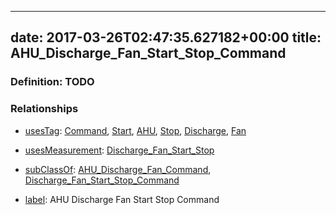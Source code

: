 
---
date: 2017-03-26T02:47:35.627182+00:00
title: AHU_Discharge_Fan_Start_Stop_Command
---
### Definition: TODO

### Relationships

* [usesTag](https://brickschema.org/schema/1.0/BrickFrame#usesTag): [Command](https://brickschema.org/schema/1.0/BrickTag#Command), [Start](https://brickschema.org/schema/1.0/BrickTag#Start), [AHU](https://brickschema.org/schema/1.0/BrickTag#AHU), [Stop](https://brickschema.org/schema/1.0/BrickTag#Stop), [Discharge](https://brickschema.org/schema/1.0/BrickTag#Discharge), [Fan](https://brickschema.org/schema/1.0/BrickTag#Fan)

* [usesMeasurement](https://brickschema.org/schema/1.0/BrickFrame#usesMeasurement): [Discharge_Fan_Start_Stop](https://brickschema.org/schema/1.0/Brick#Discharge_Fan_Start_Stop)

* [subClassOf](http://www.w3.org/2000/01/rdf-schema#subClassOf): [AHU_Discharge_Fan_Command](https://brickschema.org/schema/1.0/Brick#AHU_Discharge_Fan_Command), [Discharge_Fan_Start_Stop_Command](https://brickschema.org/schema/1.0/Brick#Discharge_Fan_Start_Stop_Command)

* [label](http://www.w3.org/2000/01/rdf-schema#label): AHU Discharge Fan Start Stop Command
